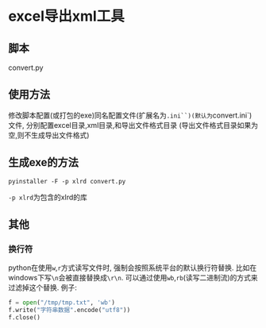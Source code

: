 # excel导出xml工具

## 脚本

convert.py

## 使用方法

修改脚本配置(或打包的exe)同名配置文件(扩展名为`.ini``)(默认为`convert.ini`)文件,
分别配置excel目录,xml目录,和导出文件格式目录
(导出文件格式目录如果为空,则不生成导出文件格式)

## 生成exe的方法

`pyinstaller -F -p xlrd convert.py`

`-p xlrd`为包含的xlrd的库

## 其他

### 换行符

python在使用`w`,`r`方式读写文件时,
强制会按照系统平台的默认换行符替换.
比如在windows下写`\n`会被直接替换成`\r\n`.
可以通过使用`wb`,`rb`(读写二进制流)的方式来
过滤掉这个替换.
例子:

```python
f = open("/tmp/tmp.txt", 'wb')
f.write("字符串数据".encode("utf8"))
f.close()
```

